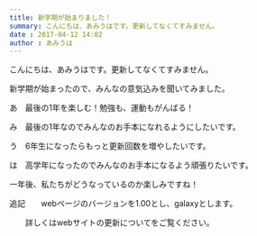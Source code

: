```yaml
---
title: 新学期が始まりました！
summary: こんにちは、あみうはです。更新してなくてすみません。
date : 2017-04-12 14:02
author : あみうは
---
```

こんにちは、あみうはです。更新してなくてすみません。

新学期が始まったので、みんなの意気込みを聞いてみました。

あ　最後の1年を楽しむ！勉強も、運動もがんばる！

み　最後の1年なのでみんなのお手本になれるようにしたいです。

う　6年生になったらもっと更新回数を増やしたいです。　　　

は　高学年になったのでみんなのお手本になるよう頑張りたいです。

一年後、私たちがどうなっているのか楽しみですね！

追記　　webページのバージョンを1.00とし、galaxyとします。

　　詳しくはwebサイトの更新についてをご覧ください。